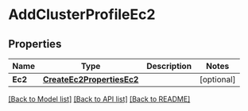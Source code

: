 # AddClusterProfileEc2

## Properties
Name | Type | Description | Notes
------------ | ------------- | ------------- | -------------
**Ec2** | [**CreateEc2PropertiesEc2**](CreateEC2Properties_ec2.md) |  | [optional] 

[[Back to Model list]](../README.md#documentation-for-models) [[Back to API list]](../README.md#documentation-for-api-endpoints) [[Back to README]](../README.md)


